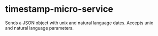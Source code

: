# timestamp-micro-service
Sends a JSON object with unix and natural language dates. Accepts unix and natural language parameters.
